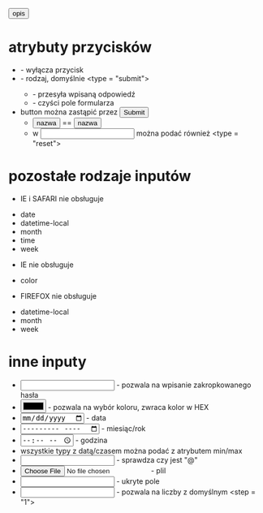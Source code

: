  <button atributes>opis</button>
 
 # atrybuty przycisków
 - <disabled> - wyłącza przycisk
 - <type> - rodzaj, domyślnie <type = "submit">
    - <submit> - przesyła wpisaną odpowiedź
    - <reset> - czyści pole formularza
 - button można zastąpić przez <input type="submit">
    - <button type="submit">nazwa</button> == <input type="submit" value="nazwa">
    - w <input> można podać również <type = "reset">
 
 # pozostałe rodzaje inputów
 - IE i SAFARI nie obsługuje
  * date
  * datetime-local
  * month
  * time
  * week
 - IE nie obsługuje
  * color
 - FIREFOX nie obsługuje
  * datetime-local
  * month
  * week

# inne inputy
 - <input type="password"> - pozwala na wpisanie zakropkowanego hasła
 - <input type="color"> - pozwala na wybór koloru, zwraca kolor w HEX
 - <input type="date"> - data
 - <input type="month"> - miesiąc/rok
 - <input type="time"> - godzina
 - wszystkie typy z datą/czasem można podać z atrybutem min/max
 - <input type="email"> - sprawdza czy jest "@"
 - <input type="file"> - plil
 - <input typee="hidden"> - ukryte pole
 - <input type="number"> - pozwala na liczby z domyślnym <step = "1">